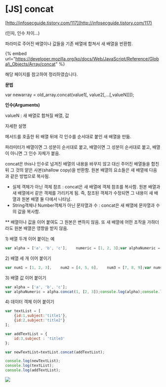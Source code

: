 # \[JS\] concat

[http://infosecguide.tistory.com/117](http://infosecguide.tistory.com/117)

\(인자, 인수 차이...\)

파라미로 주어진 배열이나 값들을 기존 배열에 합쳐서 새 배열을 반환함.

{% embed url="https://developer.mozilla.org/ko/docs/Web/JavaScript/Reference/Global\_Objects/Array/concat" %}

해당 페이지를 참고하여 정리하였습니다.



**문법**

var newarray = old\_array.concat\(value1\[, value2\[,...\[,valueN\]\]\]\);

**인수\(Arguments\)**

valueN : 새 배열로 합쳐질 배열, 값 

자세한 설명

메서드를 호출한 뒤 배열 뒤에 각 인수를 순서대로 붙인 새 배열을 만듦.

파라미터가 배열이면 그 성분이  순서대로 붙고, 배열이면 그 성분이 순서대로 붙고, 배열이 아니면 그 인수 자체가 붙음.

concat은 this나 인수로 넘겨진 배열의 내용을 바꾸지 않고 대신 주어진 배열들을 합친 뒤 그 것의 얕은 사본\(shallow copy\)을 반환함. 원본 배열의 요소들은 새 배열에 다음과 같은 방법으로 복사됨.

* 실제 객체가 아닌 객체 참조 : concat은 새 배열에 객체 참조를 복사함. 원본 배열과 새 배열에서 같은 객체를 가리키게 됨. 즉, 참조된 객체가 수정되면 그 내용이 새 배열과 원본 배열 둘 다에서 나타남.
* String객체나 Number객체가 아닌 문자열과 수 :  concat은 새 배열에 문자열과 수의 값을 복사함.

\*\* 배열이나 값을 이어 붙여도 그 원본은 변하지 않음. 또 새 배열에 어떤 조작을 가하더라도 원본 배열은 영향을 받지 않음.

1\) 배열 두개 이어 붙이는 예

```javascript
var alpha = ['a', 'b', 'c'],    numeric = [1, 2, 3];var alphaNumeric = alpha.concat(numeric);console.log(alpha);console.log(alphaNumeric); // 결과: ['a', 'b', 'c', 1, 2, 3]
```

2\) 배열 세 개 이어 붙이기

```javascript
var num1 = [1, 2, 3],    num2 = [4, 5, 6],    num3 = [7, 8, 9];var nums = num1.concat(num2, num3);console.log(num1);console.log(num2);console.log(num3);console.log(nums); // 결과: [1, 2, 3, 4, 5, 6, 7, 8, 9]
```

3\) 배열 값 이어 붙이기

```javascript
var alpha = ['a', 'b', 'c'];
var alphaNumeric = alpha.concat(1, [2, 3]);console.log(alpha);console.log(alphaNumeric); 
```

4\) 데이터 객체 이어 붙이기

```javascript
var textList = [
	{id:1,subject:'title1'},
	{id:2,subject:'title2'}
];

var addTextList = {
	id:3,subject : 'title3'
};

var newTextList=textList.concat(addTextList);

console.log(newTextList);
console.log(textList);
console.log(addTextList);
```

![](../.gitbook/assets/2018-05-17-11.17.07.png)



